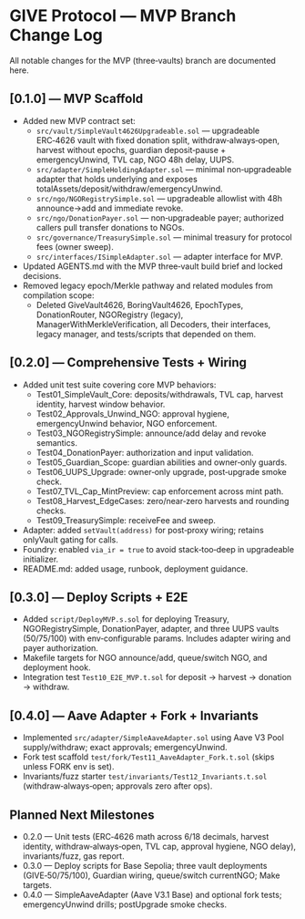 # GIVE Protocol — MVP Branch Change Log

All notable changes for the MVP (three‑vaults) branch are documented here.

## [0.1.0] — MVP Scaffold
- Added new MVP contract set:
  - `src/vault/SimpleVault4626Upgradeable.sol` — upgradeable ERC‑4626 vault with fixed donation split, withdraw‑always‑open, harvest without epochs, guardian deposit‑pause + emergencyUnwind, TVL cap, NGO 48h delay, UUPS.
  - `src/adapter/SimpleHoldingAdapter.sol` — minimal non‑upgradeable adapter that holds underlying and exposes totalAssets/deposit/withdraw/emergencyUnwind.
  - `src/ngo/NGORegistrySimple.sol` — upgradeable allowlist with 48h announce→add and immediate revoke.
  - `src/ngo/DonationPayer.sol` — non‑upgradeable payer; authorized callers pull transfer donations to NGOs.
  - `src/governance/TreasurySimple.sol` — minimal treasury for protocol fees (owner sweep).
  - `src/interfaces/ISimpleAdapter.sol` — adapter interface for MVP.
- Updated AGENTS.md with the MVP three‑vault build brief and locked decisions.
- Removed legacy epoch/Merkle pathway and related modules from compilation scope:
  - Deleted GiveVault4626, BoringVault4626, EpochTypes, DonationRouter, NGORegistry (legacy), ManagerWithMerkleVerification, all Decoders, their interfaces, legacy manager, and tests/scripts that depended on them.

## [0.2.0] — Comprehensive Tests + Wiring
- Added unit test suite covering core MVP behaviors:
  - Test01_SimpleVault_Core: deposits/withdrawals, TVL cap, harvest identity, harvest window behavior.
  - Test02_Approvals_Unwind_NGO: approval hygiene, emergencyUnwind behavior, NGO enforcement.
  - Test03_NGORegistrySimple: announce/add delay and revoke semantics.
  - Test04_DonationPayer: authorization and input validation.
  - Test05_Guardian_Scope: guardian abilities and owner‑only guards.
  - Test06_UUPS_Upgrade: owner‑only upgrade, post‑upgrade smoke check.
  - Test07_TVL_Cap_MintPreview: cap enforcement across mint path.
  - Test08_Harvest_EdgeCases: zero/near‑zero harvests and rounding checks.
  - Test09_TreasurySimple: receiveFee and sweep.
- Adapter: added `setVault(address)` for post‑proxy wiring; retains onlyVault gating for calls.
- Foundry: enabled `via_ir = true` to avoid stack‑too‑deep in upgradeable initializer.
- README.md: added usage, runbook, deployment guidance.

## [0.3.0] — Deploy Scripts + E2E
- Added `script/DeployMVP.s.sol` for deploying Treasury, NGORegistrySimple, DonationPayer, adapter, and three UUPS vaults (50/75/100) with env‑configurable params. Includes adapter wiring and payer authorization.
- Makefile targets for NGO announce/add, queue/switch NGO, and deployment hook.
- Integration test `Test10_E2E_MVP.t.sol` for deposit → harvest → donation → withdraw.

## [0.4.0] — Aave Adapter + Fork + Invariants
- Implemented `src/adapter/SimpleAaveAdapter.sol` using Aave V3 Pool supply/withdraw; exact approvals; emergencyUnwind.
- Fork test scaffold `test/fork/Test11_AaveAdapter_Fork.t.sol` (skips unless FORK env is set).
- Invariants/fuzz starter `test/invariants/Test12_Invariants.t.sol` (withdraw‑always‑open; approvals zero after ops).

## Planned Next Milestones
- 0.2.0 — Unit tests (ERC‑4626 math across 6/18 decimals, harvest identity, withdraw‑always‑open, TVL cap, approval hygiene, NGO delay), invariants/fuzz, gas report.
- 0.3.0 — Deploy scripts for Base Sepolia; three vault deployments (GIVE‑50/75/100), Guardian wiring, queue/switch currentNGO; Make targets.
- 0.4.0 — SimpleAaveAdapter (Aave V3.1 Base) and optional fork tests; emergencyUnwind drills; postUpgrade smoke checks.
